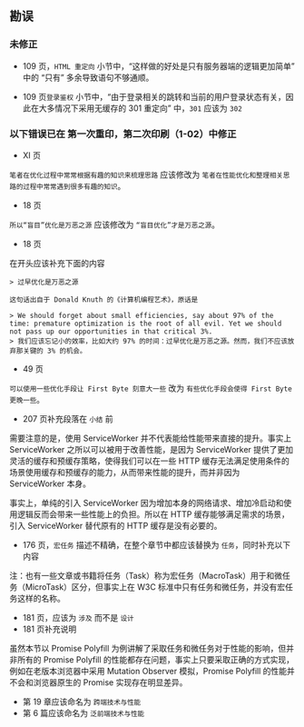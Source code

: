 ## 勘误


### 未修正

- 109 页，`HTML 重定向` 小节中，“这样做的好处是只有服务器端的逻辑更加简单” 中的 “只有” 多余导致语句不够通顺。

- 109 页`登录鉴权` 小节中，“由于登录相关的跳转和当前的用户登录状态有关，因此在大多情况下采用无缓存的 301 重定向” 中，`301` 应该为 `302`


### 以下错误已在 第一次重印，第二次印刷（1-02）中修正

- XI 页

`笔者在优化过程中常常根据有趣的知识来梳理思路` 应该修改为 `笔者在性能优化和整理相关思路的过程中常常遇到很多有趣的知识`。

- 18 页

`所以“盲目”优化是万恶之源` 应该修改为 `“盲目优化”才是万恶之源`。

- 18 页

在开头应该补充下面的内容

```
> 过早优化是万恶之源

这句话出自于 Donald Knuth 的《计算机编程艺术》，原话是

> We should forget about small efficiencies, say about 97% of the time: premature optimization is the root of all evil. Yet we should not pass up our opportunities in that critical 3%.
> 我们应该忘记小的效率，比如大约 97% 的时间：过早优化是万恶之源。然而，我们不应该放弃那关键的 3% 的机会。
```

- 49 页

`可以使用一些优化手段让 First Byte 刻意大一些` 改为 `有些优化手段会使得 First Byte 更晚一些`。

- 207 页补充段落在 `小结` 前

需要注意的是，使用 ServiceWorker 并不代表能给性能带来直接的提升。事实上 ServiceWorker 之所以可以被用于改善性能，是因为 ServiceWorker 提供了更加灵活的缓存和预缓存策略，使得我们可以在一些 HTTP 缓存无法满足使用条件的场景使用缓存和预缓存的能力，从而带来性能的提升，而并非因为 ServiceWorker 本身。

事实上，单纯的引入 ServiceWorker 因为增加本身的网络请求、增加冷启动和使用逻辑反而会带来一些性能上的负担。所以在 HTTP 缓存能够满足需求的场景，引入 ServiceWorker 替代原有的 HTTP 缓存是没有必要的。


- 176 页，`宏任务` 描述不精确，在整个章节中都应该替换为 `任务`，同时补充以下内容


注：也有一些文章或书籍将任务（Task）称为宏任务（MacroTask）用于和微任务（MicroTask）区分，但事实上在 W3C 标准中只有任务和微任务，并没有宏任务这样的名称。


- 181 页，应该为 `涉及` 而不是 `设计`
- 181 页补充说明


虽然本节以 Promise Polyfill 为例讲解了采取任务和微任务对于性能的影响，但并非所有的 Promise Polyfill 的性能都存在问题，事实上只要采取正确的方式实现，例如在老版本浏览器中采用 Mutation Observer 模拟，Promise Polyfill 的性能并不会和浏览器原生的 Promise 实现存在明显差异。

- 第 19 章应该命名为 `跨端技术与性能`
- 第 6 篇应该命名为 `泛前端技术与性能`
